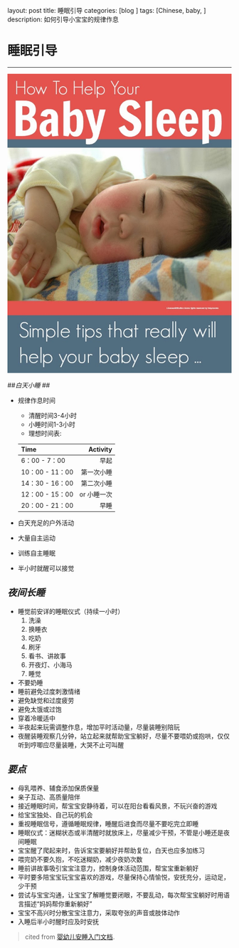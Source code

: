 layout: post
title: 睡眠引导
categories: [blog ]
tags: [Chinese, baby, ]
description: 如何引导小宝宝的规律作息

# **睡眠引导** #
---
![BabySleep](/img/BabySleepTips.jpg "baby")  

##*白天小睡*  ##

- 规律作息时间
	- 清醒时间3-4小时
	- 小睡时间1-3小时
	- 理想时间表:
   
  | Time     | Activity |   
  | :------- | ----: |   
  | 6：00 - 7：00 | 早起 |  
  | 10：00 - 11：00 | 第一次小睡 |    
  | 14：30 - 16：00 | 第二次小睡 |  
  | 12：00 - 15：00 | or 小睡一次 |  
  | 20：00 - 21：00 | 早睡 |  

- 白天充足的户外活动
- 大量自主运动
- 训练自主睡眠  
- 半小时就醒可以接觉

## *夜间长睡* ##

- 睡觉前安详的睡眠仪式（持续一小时）
	1. 洗澡  
	2. 换睡衣  
	3. 吃奶  
	4. 刷牙
	5. 看书、讲故事
	6. 开夜灯、小海马
	7. 睡觉
- 不要奶睡
- 睡前避免过度刺激情绪
- 避免缺觉和过度疲劳
- 避免太饿或过饱
- 穿着冷暖适中 
- 半夜起来玩需调整作息，增加平时活动量，尽量装睡别陪玩
- 夜醒装睡观察几分钟，站立起来就帮助宝宝躺好，尽量不要喂奶或抱哄，仅仅听到哼唧应尽量装睡，大哭不止可叫醒
 
## *要点* ##

- 母乳喂养、辅食添加保质保量
- 亲子互动、高质量陪伴
- 接近睡眠时间，帮宝宝安静待着，可以在阳台看看风景，不玩兴奋的游戏
- 给宝宝独处、自己玩的机会
- 重视睡眠信号，遵循睡眠规律，睡醒后进食而尽量不要吃完立即睡
- 睡眠仪式：迷糊状态或半清醒时就放床上，尽量减少干预，不管是小睡还是夜间睡眠
- 宝宝醒了爬起来时，告诉宝宝要躺好并帮助复位，白天也应多加练习
- 喂完奶不要久抱，不吃迷糊奶，减少夜奶次数
- 睡前讲故事吸引宝宝注意力，控制身体活动范围，帮宝宝重新躺好
- 平时要多陪宝宝玩宝宝喜欢的游戏，尽量保持心情愉悦，安抚充分，运动足，少干预
- 尝试与宝宝沟通，让宝宝了解睡觉要闭眼，不要乱动，每次帮宝宝躺好时用语言描述“妈妈帮你重新躺好”
- 宝宝不高兴时分散宝宝注意力，采取夸张的声音或肢体动作
- 入睡后半小时醒时应及时安抚



> cited from [婴幼儿安睡入门文档](http://t.cn/RyyfQmW).

